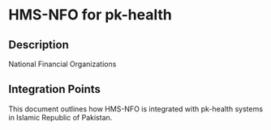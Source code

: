 # HMS-NFO for pk-health

## Description

National Financial Organizations

## Integration Points

This document outlines how HMS-NFO is integrated with pk-health systems in Islamic Republic of Pakistan.
